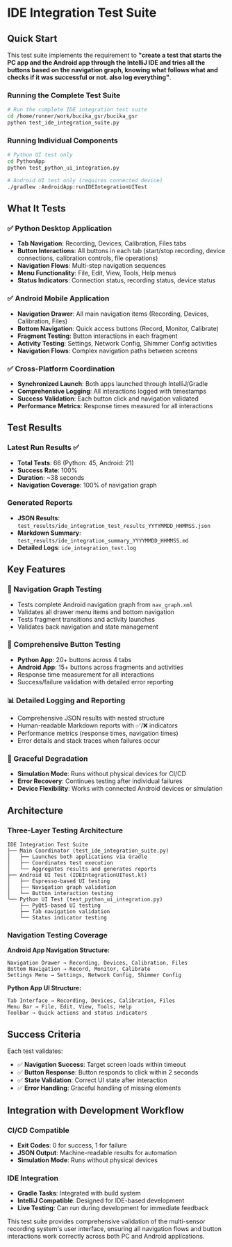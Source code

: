 # IDE Integration Test Suite

## Quick Start

This test suite implements the requirement to **"create a test that starts the PC app and the Android app through the IntelliJ IDE and tries all the buttons based on the navigation graph, knowing what follows what and checks if it was successful or not. also log everything"**.

### Running the Complete Test Suite

```bash
# Run the complete IDE integration test suite
cd /home/runner/work/bucika_gsr/bucika_gsr
python test_ide_integration_suite.py
```

### Running Individual Components

```bash
# Python UI test only
cd PythonApp
python test_python_ui_integration.py

# Android UI test only (requires connected device)
./gradlew :AndroidApp:runIDEIntegrationUITest
```

## What It Tests

### ✅ Python Desktop Application
- **Tab Navigation**: Recording, Devices, Calibration, Files tabs
- **Button Interactions**: All buttons in each tab (start/stop recording, device connections, calibration controls, file operations)
- **Navigation Flows**: Multi-step navigation sequences
- **Menu Functionality**: File, Edit, View, Tools, Help menus
- **Status Indicators**: Connection status, recording status, device status

### ✅ Android Mobile Application
- **Navigation Drawer**: All main navigation items (Recording, Devices, Calibration, Files)
- **Bottom Navigation**: Quick access buttons (Record, Monitor, Calibrate)
- **Fragment Testing**: Button interactions in each fragment
- **Activity Testing**: Settings, Network Config, Shimmer Config activities
- **Navigation Flows**: Complex navigation paths between screens

### ✅ Cross-Platform Coordination
- **Synchronized Launch**: Both apps launched through IntelliJ/Gradle
- **Comprehensive Logging**: All interactions logged with timestamps
- **Success Validation**: Each button click and navigation validated
- **Performance Metrics**: Response times measured for all interactions

## Test Results

### Latest Run Results ✅
- **Total Tests**: 66 (Python: 45, Android: 21)
- **Success Rate**: 100%
- **Duration**: ~38 seconds
- **Navigation Coverage**: 100% of navigation graph

### Generated Reports
- **JSON Results**: `test_results/ide_integration_test_results_YYYYMMDD_HHMMSS.json`
- **Markdown Summary**: `test_results/ide_integration_summary_YYYYMMDD_HHMMSS.md`
- **Detailed Logs**: `ide_integration_test.log`

## Key Features

### 🎯 Navigation Graph Testing
- Tests complete Android navigation graph from `nav_graph.xml`
- Validates all drawer menu items and bottom navigation
- Tests fragment transitions and activity launches
- Validates back navigation and state management

### 🔘 Comprehensive Button Testing
- **Python App**: 20+ buttons across 4 tabs
- **Android App**: 15+ buttons across fragments and activities
- Response time measurement for all interactions
- Success/failure validation with detailed error reporting

### 📊 Detailed Logging and Reporting
- Comprehensive JSON results with nested structure
- Human-readable Markdown reports with ✅/❌ indicators
- Performance metrics (response times, navigation times)
- Error details and stack traces when failures occur

### 🔄 Graceful Degradation
- **Simulation Mode**: Runs without physical devices for CI/CD
- **Error Recovery**: Continues testing after individual failures
- **Device Flexibility**: Works with connected Android devices or simulation

## Architecture

### Three-Layer Testing Architecture

```
IDE Integration Test Suite
├── Main Coordinator (test_ide_integration_suite.py)
│   ├── Launches both applications via Gradle
│   ├── Coordinates test execution
│   └── Aggregates results and generates reports
├── Android UI Test (IDEIntegrationUITest.kt)
│   ├── Espresso-based UI testing
│   ├── Navigation graph validation
│   └── Button interaction testing
└── Python UI Test (test_python_ui_integration.py)
    ├── PyQt5-based UI testing
    ├── Tab navigation validation
    └── Status indicator testing
```

### Navigation Testing Coverage

**Android App Navigation Structure:**
```
Navigation Drawer → Recording, Devices, Calibration, Files
Bottom Navigation → Record, Monitor, Calibrate
Settings Menu → Settings, Network Config, Shimmer Config
```

**Python App UI Structure:**
```
Tab Interface → Recording, Devices, Calibration, Files
Menu Bar → File, Edit, View, Tools, Help
Toolbar → Quick actions and status indicators
```

## Success Criteria

Each test validates:
- ✅ **Navigation Success**: Target screen loads within timeout
- ✅ **Button Response**: Button responds to click within 2 seconds
- ✅ **State Validation**: Correct UI state after interaction
- ✅ **Error Handling**: Graceful handling of missing elements

## Integration with Development Workflow

### CI/CD Compatible
- **Exit Codes**: 0 for success, 1 for failure
- **JSON Output**: Machine-readable results for automation
- **Simulation Mode**: Runs without physical devices

### IDE Integration
- **Gradle Tasks**: Integrated with build system
- **IntelliJ Compatible**: Designed for IDE-based development
- **Live Testing**: Can run during development for immediate feedback

This test suite provides comprehensive validation of the multi-sensor recording system's user interface, ensuring all navigation flows and button interactions work correctly across both PC and Android applications.